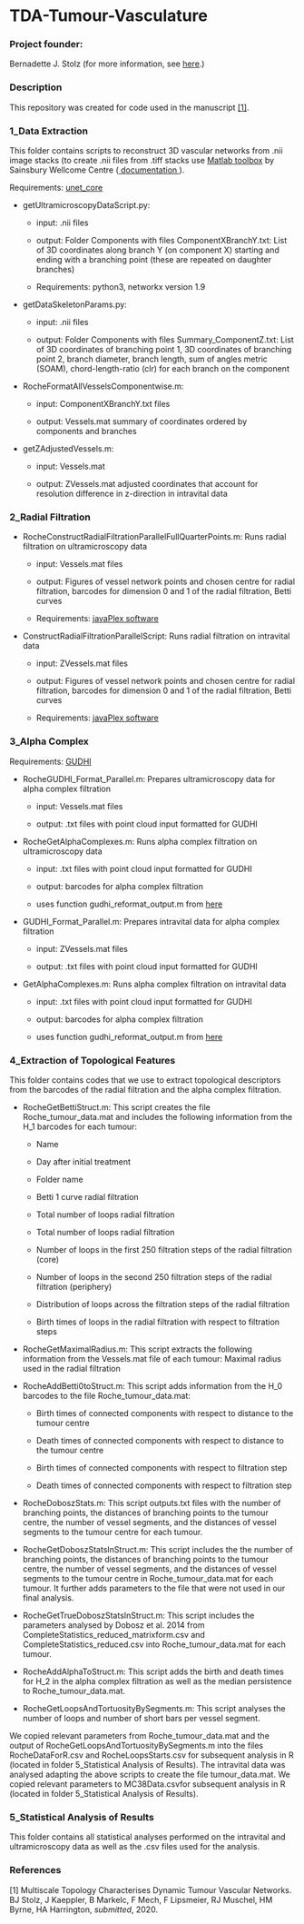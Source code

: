 # TDA-Tumour-Vasculature

<h3> Project founder: </h3> Bernadette J. Stolz (for more information, see <a href="https://www.maths.ox.ac.uk/people/bernadette.stolz"> here</a>.)
  
<h3> Description </h3>
  
This repository was created for code used in the manuscript <a href="#TDATumourVasculature">[1]</a>.

<h3> 1_Data Extraction </h3>

This folder contains scripts to reconstruct 3D vascular networks from .nii image stacks (to create .nii files from .tiff stacks use <a href="www.gatsby.ucl.ac.uk/~test/matlabTools.zip"> Matlab toolbox</a> by Sainsbury Wellcome Centre (<a href="https://github.com/SainsburyWellcomeCentre/aMAP/wiki"> documentation </a>). 

Requirements: <a href="https://ibme-gitcvs.eng.ox.ac.uk/RussellB/unet-test"> unet_core</a>

<ul>

<p>
<li>
getUltramicroscopyDataScript.py:
  <ul>

  <p>
  <li> 
  input: .nii files
  <p>
  <li> 
  output: Folder Components with files ComponentXBranchY.txt: List of 3D coordinates along branch Y (on component X) starting and ending with a branching point
    (these are repeated on daughter branches)
  <p>
  <li> 
  Requirements: python3,  networkx version 1.9
  </ul>
  
<p>
<li>
getDataSkeletonParams.py:
  <ul>

  <p>
  <li> 
  input: .nii files
  <p>
  <li> 
  output: Folder Components with files Summary_ComponentZ.txt: List of 3D coordinates of branching point 1, 3D coordinates of branching point 2, branch diameter,
    branch length, sum of angles metric (SOAM), chord-length-ratio (clr) for each branch on the component
  </ul>
    
<p>
<li>
RocheFormatAllVesselsComponentwise.m:
  <ul>

  <p>
  <li> 
  input: ComponentXBranchY.txt files
  <p>
  <li> 
  output: Vessels.mat summary of coordinates ordered by components and branches
  </ul>
    
<p>
<li>
getZAdjustedVessels.m:
  <ul>

  <p>
  <li> 
  input: Vessels.mat
  <p>
  <li> 
  output: ZVessels.mat adjusted coordinates that account for resolution difference in z-direction in intravital data
  </ul>
 
</ul>


<h3> 2_Radial Filtration </h3>

<ul>
    
<p>
<li>
RocheConstructRadialFiltrationParallelFullQuarterPoints.m: Runs radial filtration on
  ultramicroscopy data
  <ul>

  <p>
  <li> 
  input: Vessels.mat files
  <p>
  <li> 
  output: Figures of vessel network points and chosen centre for radial filtration,
  barcodes for dimension 0 and 1 of the radial filtration, Betti curves
  <p>
  <li> 
  Requirements:  <a href="http://appliedtopology.github.io/javaplex/"> javaPlex software</a>
  </ul>
    
<p>
<li>
ConstructRadialFiltrationParallelScript: Runs radial filtration on
  intravital data
  <ul>

  <p>
  <li> 
  input: ZVessels.mat files
  <p>
  <li> 
  output: Figures of vessel network points and chosen centre for radial filtration,
  barcodes for dimension 0 and 1 of the radial filtration, Betti curves
  <p>
  <li> 
  Requirements:  <a href="http://appliedtopology.github.io/javaplex/"> javaPlex software</a>
  </ul>
 
</ul>


<h3> 3_Alpha Complex </h3>

Requirements: <a href="https://gudhi.inria.fr/"> GUDHI</a>

<ul>
<p>
<li>
RocheGUDHI_Format_Parallel.m: Prepares ultramicroscopy data for alpha complex filtration
  <ul>

  <p>
  <li> 
  input: Vessels.mat files
  <p>
  <li> 
  output: .txt files with point cloud input formatted for GUDHI
  </ul>
<p>
<li>
RocheGetAlphaComplexes.m: Runs alpha complex filtration on ultramicroscopy data
  <ul>

  <p>
  <li> 
  input: .txt files with point cloud input formatted for GUDHI
  <p>
  <li> 
  output: barcodes for alpha complex filtration 
  <p>
  <li> 
  uses function gudhi_reformat_output.m from <a href="https://github.com/n-otter/PH-roadmap"> here</a>
  </ul>
    
<p>
<li>
GUDHI_Format_Parallel.m: Prepares intravital data for alpha complex filtration
  <ul>

  <p>
  <li> 
  input: ZVessels.mat files
  <p>
  <li> 
  output: .txt files with point cloud input formatted for GUDHI
  </ul>
  
<p>
<li>
GetAlphaComplexes.m: Runs alpha complex filtration on intravital data
  <ul>

  <p>
  <li> 
  input: .txt files with point cloud input formatted for GUDHI
  <p>
  <li> 
  output: barcodes for alpha complex filtration 
  <p>
  <li> 
  uses function gudhi_reformat_output.m from <a href="https://github.com/n-otter/PH-roadmap"> here</a>
  </ul>
 
</ul>


<h3> 4_Extraction of Topological Features </h3>
This folder contains codes that we use to extract topological descriptors from
the barcodes of the radial filtration and the alpha complex filtration.


<ul>
<p>
<li> 
RocheGetBettiStruct.m: This script creates the file Roche_tumour_data.mat and includes the following information from the H_1 barcodes for each tumour:
  <ul>    
    
  <p>
  <li> 
  Name
  <p>
  <li> 
  Day after initial treatment
  <p>
  <li> 
  Folder name
  <p>
  <li> 
  Betti 1 curve radial filtration
  <p>
  <li> 
  Total number of loops radial filtration
  <p>
  <li> 
  Total number of loops radial filtration
  <p>
  <li> 
  Number of loops in the first 250 filtration steps of the radial filtration (core)
  <p>
  <li> 
  Number of loops in the second 250 filtration steps of the radial filtration (periphery)
  <p>
  <li> 
  Distribution of loops across the filtration steps of the radial filtration
  <p>
  <li> 
  Birth times of loops in the radial filtration with respect to filtration steps
  </ul>
 
<p>
<li> 
RocheGetMaximalRadius.m: This script extracts the following information from the Vessels.mat file of each tumour: Maximal radius used in the radial filtration
    
    
<p>
<li> 
RocheAddBetti0toStruct.m: This script adds information from the H_0 barcodes to the file Roche_tumour_data.mat:
  <ul>
  <p>
  <li>   
  Birth times of connected components with respect to distance to the tumour centre
    <p>
  <li>   
  Death times of connected components with respect to distance to the tumour centre
    <p>
  <li>   
  Birth times of connected components with respect to filtration step
    <p>
  <li>   
  Death times of connected components with respect to filtration step

    
  </ul>
  
<p>
<li> 
RocheDoboszStats.m: This script outputs.txt files with the number of branching points, the distances of branching points to the tumour centre, the number of vessel segments, and the distances of vessel segments to the tumour centre for each tumour.
  
<p>
<li> 
RocheGetDoboszStatsInStruct.m: This script includes the the number of branching points, the distances of branching points to the tumour centre, the number of vessel segments, and the distances of vessel segments to the tumour centre in Roche_tumour_data.mat for each tumour.
It further adds parameters to the file that were not used in our final analysis.
  
<p>
<li> 
RocheGetTrueDoboszStatsInStruct.m: This script includes the parameters analysed by Dobosz et al. 2014 from CompleteStatistics_reduced_matrixform.csv and CompleteStatistics_reduced.csv into Roche_tumour_data.mat for each tumour.
  
<p>
<li> 
RocheAddAlphaToStruct.m: This script adds the birth and death times for H_2 in the alpha complex filtration as well as the median persistence to Roche_tumour_data.mat.
  
<p>
<li> 
RocheGetLoopsAndTortuosityBySegments.m: This script analyses the number of loops and number of short bars per vessel segment.
</ul>

We copied relevant parameters from Roche_tumour_data.mat and the output of RocheGetLoopsAndTortuosityBySegments.m into the files RocheDataForR.csv and RocheLoopsStarts.csv for subsequent analysis in R (located in folder 5_Statistical Analysis of Results).
The intravital data was analysed adapting the above scripts to create the file tumour_data.mat. We copied relevant parameters to MC38Data.csvfor subsequent analysis in R (located in folder 5_Statistical Analysis of Results).


<h3> 5_Statistical Analysis of Results </h3>

This folder contains all statistical analyses performed on the intravital and ultramicroscopy data as well as the .csv files used for the analysis.


<h3> References </h3>
<a name="TDATumourVasculature">[1]</a> Multiscale Topology Characterises Dynamic Tumour Vascular Networks. BJ Stolz, J Kaeppler, B
	Markelc, F Mech, F Lipsmeier, RJ Muschel, HM Byrne, HA Harrington, <i>submitted</i>, 2020.


